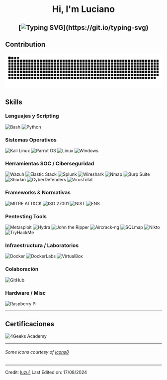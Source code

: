 <h1 align="center">
Hi, I'm Luciano

  
  <h2 align="center">
    
[![Typing SVG](https://readme-typing-svg.herokuapp.com?duration=3000&center=true&width=450&lines=Welcome+to+my+Github+Page!.;I'm+a+cibersecurity+Analyst.)](https://git.io/typing-svg)


## Contribution
<picture>
  <source
    media="(prefers-color-scheme: dark)"
    srcset="https://raw.githubusercontent.com/platane/snk/output/github-contribution-grid-snake-dark.svg"
  />
  <source
    media="(prefers-color-scheme: light)"
    srcset="https://raw.githubusercontent.com/platane/snk/output/github-contribution-grid-snake.svg"
  />
  <img
    alt="github contribution grid snake animation"
    src="https://raw.githubusercontent.com/platane/snk/output/github-contribution-grid-snake.svg"
  />
</picture>

##  Skills

### Lenguajes y Scripting
![Bash](https://img.shields.io/badge/Bash_Script-121011?style=for-the-badge&logo=gnu-bash&logoColor=white)
![Python](https://img.shields.io/badge/Python-3776AB?style=for-the-badge&logo=python&logoColor=white)

### Sistemas Operativos
![Kali Linux](https://img.shields.io/badge/Kali_Linux-557C94?style=for-the-badge&logo=kalilinux&logoColor=white)
![Parrot OS](https://img.shields.io/badge/Parrot_OS-15AABE?style=for-the-badge&logo=parrotsecurity&logoColor=white)
![Linux](https://img.shields.io/badge/Linux-FCC624?style=for-the-badge&logo=linux&logoColor=black)
![Windows](https://img.shields.io/badge/Windows-0078D6?style=for-the-badge&logo=windows&logoColor=white)

###  Herramientas SOC / Ciberseguridad
![Wazuh](https://img.shields.io/badge/Wazuh-005C96?style=for-the-badge&logo=wazuh&logoColor=white)
![Elastic Stack](https://img.shields.io/badge/Elastic_Stack-005571?style=for-the-badge&logo=elastic&logoColor=white)
![Splunk](https://img.shields.io/badge/Splunk-000000?style=for-the-badge&logo=splunk&logoColor=white)
![Wireshark](https://img.shields.io/badge/Wireshark-1679A7?style=for-the-badge&logo=wireshark&logoColor=white)
![Nmap](https://img.shields.io/badge/Nmap-4682B4?style=for-the-badge&logo=nmap&logoColor=white)
![Burp Suite](https://img.shields.io/badge/Burp_Suite-FF6633?style=for-the-badge&logo=burpsuite&logoColor=white)
![Shodan](https://img.shields.io/badge/Shodan-FF0000?style=for-the-badge&logo=shodan&logoColor=white)
![CyberDefenders](https://img.shields.io/badge/CyberDefenders-2E7D32?style=for-the-badge&logo=cyberdefenders&logoColor=white)
![VirusTotal](https://img.shields.io/badge/VirusTotal-394EFF?style=for-the-badge&logo=virustotal&logoColor=white)

###  Frameworks & Normativas
![MITRE ATT&CK](https://img.shields.io/badge/MITRE-ATT%26CK-orange?style=for-the-badge&logo=mitre&logoColor=white)
![ISO 27001](https://img.shields.io/badge/ISO-27001-2E8B57?style=for-the-badge&logo=iso&logoColor=white)
![NIST](https://img.shields.io/badge/NIST-CSF_&_800--53-blue?style=for-the-badge&logo=nist&logoColor=white)
![ENS](https://img.shields.io/badge/ENS-Esquema_Nacional_de_Seguridad-darkgreen?style=for-the-badge&logo=security&logoColor=white)

###  Pentesting Tools
![Metasploit](https://img.shields.io/badge/Metasploit-000000?style=for-the-badge&logo=metasploit&logoColor=white)
![Hydra](https://img.shields.io/badge/Hydra-333333?style=for-the-badge&logo=gnuprivacyguard&logoColor=white)
![John the Ripper](https://img.shields.io/badge/John_the_Ripper-8A2BE2?style=for-the-badge&logo=kalilinux&logoColor=white)
![Aircrack-ng](https://img.shields.io/badge/Aircrack--ng-FFCC00?style=for-the-badge&logo=wifi&logoColor=black)
![SQLmap](https://img.shields.io/badge/SQLmap-CC0000?style=for-the-badge&logo=databricks&logoColor=white)
![Nikto](https://img.shields.io/badge/Nikto-2E8B57?style=for-the-badge&logo=apache&logoColor=white)
![TryHackMe](https://img.shields.io/badge/TryHackMe-212C42?style=for-the-badge&logo=tryhackme&logoColor=white)

###  Infraestructura / Laboratorios
![Docker](https://img.shields.io/badge/Docker-2496ED?style=for-the-badge&logo=docker&logoColor=white)
![DockerLabs](https://img.shields.io/badge/DockerLabs-0db7ed?style=for-the-badge&logo=docker&logoColor=white)
![VirtualBox](https://img.shields.io/badge/VirtualBox-183A61?style=for-the-badge&logo=virtualbox&logoColor=white)

###  Colaboración
![GitHub](https://img.shields.io/badge/GitHub-181717?style=for-the-badge&logo=github&logoColor=white)

###  Hardware / Misc
![Raspberry Pi](https://img.shields.io/badge/Raspberry_Pi-A22846?style=for-the-badge&logo=raspberrypi&logoColor=white)



---



##  Certificaciones

![4Geeks Academy](https://img.shields.io/badge/4Geeks_Academy-Cybersecurity-blue?style=for-the-badge&logo=academia&logoColor=white)

<!-- Certificaciones futuras (descomentar cuando estén listas) -->
<!--
![CCNA](https://img.shields.io/badge/Cisco-CCNA_Training-orange?style=for-the-badge&logo=cisco&logoColor=white)
![CompTIA Security+](https://img.shields.io/badge/CompTIA-Security%2B-red?style=for-the-badge&logo=comptia&logoColor=white)
-->



---

   
    

###### Some icons courtesy of [icons8](https://icons8.com/)

------
Credit: [luzu1](https://github.com/luzu1)
Last Edited on: 17/08/2024
